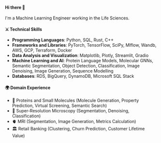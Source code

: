 #### Hi there 👋

I'm a Machine Learning Engineer working in the Life Sciences.

#### ⚔️ Technical Skills
- **Programming Languages**: Python, SQL, Rust, C++
- **Frameworks and Libraries**: PyTorch, TensorFlow, SciPy, Mlflow, Wandb, AWS, GCP, Terraform, Docker
- **Data Analysis and Visualization**: Matplotlib, Plotly, Streamlit, Gradio
- **Machine Learning and AI**: Protein Language Models, Molecular GNNs, Semantic Segmentation, Object Detection, Classification, Image Denoising, Image Generation, Sequence Modelling
- **Databases**: RDS, BigQuery, DynamoDB, Microsoft SQL Stack

#### 🌍 Domain Experience
- 🧬 Proteins and Small Molecules (Molecule Generation, Property Prediction, Virtual Screening, Semantic Search) 
- 🦠 Super-Resolution Microscopy (Segmentation, Denoising, Classification)
- 🫀 MRI (Segmentation, Image Generation, Metrics Calculation)
- 🏛️ Retail Banking (Clustering, Churn Prediction, Customer Lifetime Value)

